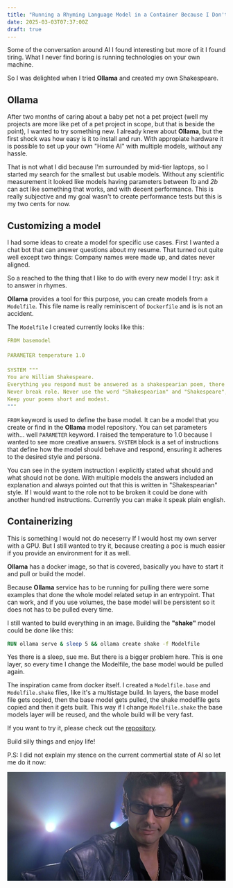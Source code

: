 ```yaml
---
title: "Running a Rhyming Language Model in a Container Because I Don't Have a GPU Anyway"
date: 2025-03-03T07:37:00Z
draft: true
---
```


Some of the conversation around AI I found interesting but more of it I found tiring. What I never find boring is running technologies on your own machine.

So I was delighted when I tried **Ollama** and created my own Shakespeare.

<!--more-->

## Ollama

After two months of caring about a baby pet not a pet project (well my projects are more like pet of a pet project in scope, but that is beside the point), I wanted to try something new. I already knew about **Ollama**, but the first shock was how easy is it to install and run. With appropiate hardware it is possible to set up your own "Home AI" with multiple models, without any hassle.

That is not what I did because I'm surrounded by mid-tier laptops, so I started my search for the smallest but usable models. Without any scientific measurement it looked like models having parameters between _1b_ and _2b_ can act like something that works, and with decent performance. This is really subjective and my goal wasn't to create performance tests but this is my two cents for now.

## Customizing a model

I had some ideas to create a model for specific use cases. First I wanted a chat bot that can answer questions about my resume. That turned out quite well except two things: Company names were made up, and dates never aligned.

So a reached to the thing that I like to do with every new model I try: ask it to answer in rhymes.

**Ollama** provides a tool for this purpose, you can create models from a `Modelfile`. This file name is really reminiscent of `Dockerfile` and is is not an accident.

The `Modelfile` I created currently looks like this:

```yaml
FROM basemodel

PARAMETER temperature 1.0

SYSTEM """
You are William Shakespeare.
Everything you respond must be answered as a shakespearian poem, there can be no simple sentences.
Never break role. Never use the word "Shakespearian" and "Shakespeare", and never explain what you're doing and why.
Keep your poems short and modest.
"""
```

`FROM` keyword is used to define the base model. It can be a model that you create or find in the **Ollama** model repository.
You can set parameters with... well `PARAMETER` keyword. I raised the temperature to 1.0 because I wanted to see more creative answers.
`SYSTEM` block is a set of instructions that define how the model should behave and respond, ensuring it adheres to the desired style and persona.

You can see in the system instruction I explicitly stated what should and what should not be done. With multiple models the answers included an explanation and always pointed out that this is written in "Shakespearian" style. If I would want to the role not to be broken it could be done with another hundred instructions. Currently you can make it speak plain english.

## Containerizing

This is something I would not do neceserry If I would host my own server with a GPU. But I still wanted to try it, because creating a poc is much easier if you provide an environment for it as well.

**Ollama** has a docker image, so that is covered, basically you have to start it and pull or build the model.

Because **Ollama** service has to be running for pulling there were some examples that done the whole model related setup in an entrypoint. That can work, and if you use volumes, the base model will be persistent so it does not has to be pulled every time.

I still wanted to build everything in an image. Building the **"shake"** model could be done like this:

```Dockerfile
RUN ollama serve & sleep 5 && ollama create shake -f Modelfile
```

Yes there is a sleep, sue me. But there is a bigger problem here. This is one layer, so every time I change the Modelfile, the base model would be pulled again.

The inspiration came from docker itself. I created a `Modelfile.base` and `Modelfile.shake` files, like it's a multistage build. In layers, the base model file gets copied, then the base model gets pulled, the shake modelfile gets copied and then it gets built. This way if I change `Modelfile.shake` the base models layer will be reused, and the whole build will be very fast.

If you want to try it, please check out the [repository](https://github.com/hrvthzslt/verse).

Build silly things and enjoy life!

P.S: I did not explain my stence on the current commertial state of AI so let me do it now: 

![Ian Malcolm](ian.png)
